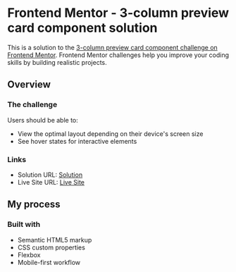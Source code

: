 # Frontend Mentor - 3-column preview card component solution

This is a solution to the [3-column preview card component challenge on Frontend Mentor](https://www.frontendmentor.io/challenges/3column-preview-card-component-pH92eAR2-). Frontend Mentor challenges help you improve your coding skills by building realistic projects.

## Overview

### The challenge

Users should be able to:

- View the optimal layout depending on their device's screen size
- See hover states for interactive elements

### Links

- Solution URL: [Solution](https://www.frontendmentor.io/solutions/mobile-first-3-column-card-with-html-and-css-flexbox-IpBoZLkYX)
- Live Site URL: [Live Site](https://leonardoyz.github.io/3-Column-card-preview/)

## My process

### Built with

- Semantic HTML5 markup
- CSS custom properties
- Flexbox
- Mobile-first workflow
